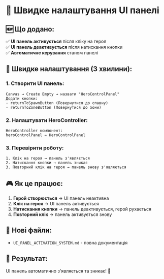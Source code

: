 # 🎯 Швидке налаштування UI панелі

## 🆕 **Що додано:**

✅ **UI панель активується** після кліку на героя  
✅ **UI панель деактивується** після натискання кнопки  
✅ **Автоматичне керування** станом панелі  

## 🔧 **Швидке налаштування (3 хвилини):**

### **1. Створити UI панель:**
```
Canvas → Create Empty → назвати "HeroControlPanel"
Додати кнопки:
- returnToSpawnButton (Повернутися до спавну)
- returnToZoneButton (Повернутися до зони)
```

### **2. Налаштувати HeroController:**
```
HeroController компонент:
heroControlPanel ← HeroControlPanel
```

### **3. Перевірити роботу:**
```
1. Клік на героя → панель з'являється
2. Натискання кнопки → панель зникає
3. Повторний клік на героя → панель знову з'являється
```

## 🎮 **Як це працює:**

1. **Герой створюється** → UI панель неактивна
2. **Клік на героя** → UI панель активується
3. **Натискання кнопки** → панель деактивується, герой рухається
4. **Повторний клік** → панель активується знову

## 📁 **Нові файли:**

- `UI_PANEL_ACTIVATION_SYSTEM.md` - повна документація

## 🎯 **Результат:**

UI панель автоматично з'являється та зникає! 🚀 